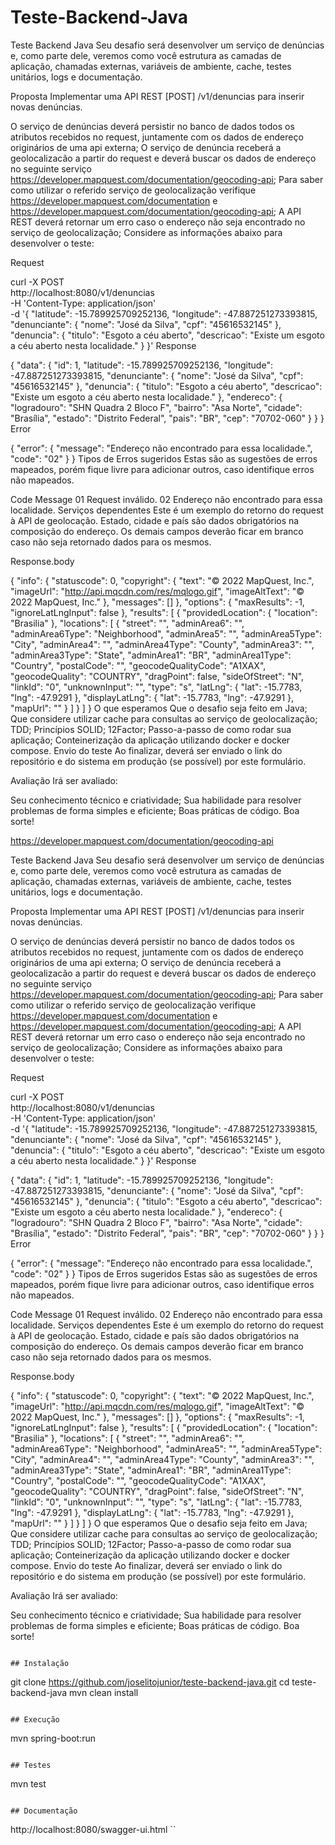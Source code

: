 # Teste-Backend-Java
Teste Backend Java
Seu desafio será desenvolver um serviço de denúncias e, como parte dele, veremos como você estrutura as camadas de aplicação, chamadas externas, variáveis de ambiente, cache, testes unitários, logs e documentação.

Proposta
Implementar uma API REST [POST] /v1/denuncias para inserir novas denúncias.

O serviço de denúncias deverá persistir no banco de dados todos os atributos recebidos no request, juntamente com os dados de endereço originários de uma api externa;
O serviço de denúncia receberá a geolocalizacão a partir do request e deverá buscar os dados de endereço no seguinte serviço https://developer.mapquest.com/documentation/geocoding-api;
Para saber como utilizar o referido serviço de geolocalização verifique https://developer.mapquest.com/documentation e https://developer.mapquest.com/documentation/geocoding-api;
A API REST deverá retornar um erro caso o endereço não seja encontrado no serviço de geolocalização;
Considere as informações abaixo para desenvolver o teste:

Request

curl -X POST \
  http://localhost:8080/v1/denuncias \
  -H 'Content-Type: application/json' \
  -d '{
    "latitude": -15.789925709252136,
    "longitude": -47.887251273393815,
    "denunciante": {
      "nome": "José da Silva",
      "cpf": "45616532145"
    },
    "denuncia": {
      "titulo": "Esgoto a céu aberto",
      "descricao": "Existe um esgoto a céu aberto nesta localidade."
    }
  }'
Response

{
  "data": {
    "id": 1,
    "latitude": -15.789925709252136,
    "longitude": -47.887251273393815,
    "denunciante": {
      "nome": "José da Silva",
      "cpf": "45616532145"
    },
    "denuncia": {
      "titulo": "Esgoto a céu aberto",
      "descricao": "Existe um esgoto a céu aberto nesta localidade."
    },
    "endereco": {
      "logradouro": "SHN Quadra 2 Bloco F",
      "bairro": "Asa Norte",
      "cidade": "Brasília",
      "estado": "Distrito Federal",
      "pais": "BR",
      "cep": "70702-060"
    }
  }
}
Error

{
  "error": {
    "message": "Endereço não encontrado para essa localidade.",
    "code": "02"
  }
}
Tipos de Erros sugeridos
Estas são as sugestões de erros mapeados, porém fique livre para adicionar outros, caso identifique erros não mapeados.

Code	Message
01	Request inválido.
02	Endereço não encontrado para essa localidade.
Serviços dependentes
Este é um exemplo do retorno do request à API de geolocação. Estado, cidade e país são dados obrigatórios na composição do endereço. Os demais campos deverão ficar em branco caso não seja retornado dados para os mesmos.

Response.body

{
  "info": {
    "statuscode": 0,
    "copyright": {
      "text": "© 2022 MapQuest, Inc.",
      "imageUrl": "http://api.mqcdn.com/res/mqlogo.gif",
      "imageAltText": "© 2022 MapQuest, Inc."
    },
    "messages": []
  },
  "options": {
    "maxResults": -1,
    "ignoreLatLngInput": false
  },
  "results": [
    {
      "providedLocation": {
        "location": "Brasilia"
      },
      "locations": [
        {
          "street": "",
          "adminArea6": "",
          "adminArea6Type": "Neighborhood",
          "adminArea5": "",
          "adminArea5Type": "City",
          "adminArea4": "",
          "adminArea4Type": "County",
          "adminArea3": "",
          "adminArea3Type": "State",
          "adminArea1": "BR",
          "adminArea1Type": "Country",
          "postalCode": "",
          "geocodeQualityCode": "A1XAX",
          "geocodeQuality": "COUNTRY",
          "dragPoint": false,
          "sideOfStreet": "N",
          "linkId": "0",
          "unknownInput": "",
          "type": "s",
          "latLng": {
            "lat": -15.7783,
            "lng": -47.9291
          },
          "displayLatLng": {
            "lat": -15.7783,
            "lng": -47.9291
          },
          "mapUrl": ""
        }
      ]
    }
  ]
}
O que esperamos
Que o desafio seja feito em Java;
Que considere utilizar cache para consultas ao serviço de geolocalização;
TDD;
Princípios SOLID;
12Factor;
Passo-a-passo de como rodar sua aplicação;
Conteinerização da aplicação utilizando docker e docker compose.
Envio do teste
Ao finalizar, deverá ser enviado o link do repositório e do sistema em produção (se possível) por este formulário.

Avaliação
Irá ser avaliado:

Seu conhecimento técnico e criatividade;
Sua habilidade para resolver problemas de forma simples e eficiente;
Boas práticas de código.
Boa sorte!

https://developer.mapquest.com/documentation/geocoding-api

Teste Backend Java
Seu desafio será desenvolver um serviço de denúncias e, como parte dele, veremos como você estrutura as camadas de aplicação, chamadas externas, variáveis de ambiente, cache, testes unitários, logs e documentação.

Proposta
Implementar uma API REST [POST] /v1/denuncias para inserir novas denúncias.

O serviço de denúncias deverá persistir no banco de dados todos os atributos recebidos no request, juntamente com os dados de endereço originários de uma api externa;
O serviço de denúncia receberá a geolocalizacão a partir do request e deverá buscar os dados de endereço no seguinte serviço https://developer.mapquest.com/documentation/geocoding-api;
Para saber como utilizar o referido serviço de geolocalização verifique https://developer.mapquest.com/documentation e https://developer.mapquest.com/documentation/geocoding-api;
A API REST deverá retornar um erro caso o endereço não seja encontrado no serviço de geolocalização;
Considere as informações abaixo para desenvolver o teste:

Request

curl -X POST \
  http://localhost:8080/v1/denuncias \
  -H 'Content-Type: application/json' \
  -d '{
    "latitude": -15.789925709252136,
    "longitude": -47.887251273393815,
    "denunciante": {
      "nome": "José da Silva",
      "cpf": "45616532145"
    },
    "denuncia": {
      "titulo": "Esgoto a céu aberto",
      "descricao": "Existe um esgoto a céu aberto nesta localidade."
    }
  }'
Response

{
  "data": {
    "id": 1,
    "latitude": -15.789925709252136,
    "longitude": -47.887251273393815,
    "denunciante": {
      "nome": "José da Silva",
      "cpf": "45616532145"
    },
    "denuncia": {
      "titulo": "Esgoto a céu aberto",
      "descricao": "Existe um esgoto a céu aberto nesta localidade."
    },
    "endereco": {
      "logradouro": "SHN Quadra 2 Bloco F",
      "bairro": "Asa Norte",
      "cidade": "Brasília",
      "estado": "Distrito Federal",
      "pais": "BR",
      "cep": "70702-060"
    }
  }
}
Error

{
  "error": {
    "message": "Endereço não encontrado para essa localidade.",
    "code": "02"
  }
}
Tipos de Erros sugeridos
Estas são as sugestões de erros mapeados, porém fique livre para adicionar outros, caso identifique erros não mapeados.

Code	Message
01	Request inválido.
02	Endereço não encontrado para essa localidade.
Serviços dependentes
Este é um exemplo do retorno do request à API de geolocação. Estado, cidade e país são dados obrigatórios na composição do endereço. Os demais campos deverão ficar em branco caso não seja retornado dados para os mesmos.

Response.body

{
  "info": {
    "statuscode": 0,
    "copyright": {
      "text": "© 2022 MapQuest, Inc.",
      "imageUrl": "http://api.mqcdn.com/res/mqlogo.gif",
      "imageAltText": "© 2022 MapQuest, Inc."
    },
    "messages": []
  },
  "options": {
    "maxResults": -1,
    "ignoreLatLngInput": false
  },
  "results": [
    {
      "providedLocation": {
        "location": "Brasilia"
      },
      "locations": [
        {
          "street": "",
          "adminArea6": "",
          "adminArea6Type": "Neighborhood",
          "adminArea5": "",
          "adminArea5Type": "City",
          "adminArea4": "",
          "adminArea4Type": "County",
          "adminArea3": "",
          "adminArea3Type": "State",
          "adminArea1": "BR",
          "adminArea1Type": "Country",
          "postalCode": "",
          "geocodeQualityCode": "A1XAX",
          "geocodeQuality": "COUNTRY",
          "dragPoint": false,
          "sideOfStreet": "N",
          "linkId": "0",
          "unknownInput": "",
          "type": "s",
          "latLng": {
            "lat": -15.7783,
            "lng": -47.9291
          },
          "displayLatLng": {
            "lat": -15.7783,
            "lng": -47.9291
          },
          "mapUrl": ""
        }
      ]
    }
  ]
}
O que esperamos
Que o desafio seja feito em Java;
Que considere utilizar cache para consultas ao serviço de geolocalização;
TDD;
Princípios SOLID;
12Factor;
Passo-a-passo de como rodar sua aplicação;
Conteinerização da aplicação utilizando docker e docker compose.
Envio do teste
Ao finalizar, deverá ser enviado o link do repositório e do sistema em produção (se possível) por este formulário.

Avaliação
Irá ser avaliado:

Seu conhecimento técnico e criatividade;
Sua habilidade para resolver problemas de forma simples e eficiente;
Boas práticas de código.
Boa sorte!

```

## Instalação

```
git clone https://github.com/joselitojunior/teste-backend-java.git
cd teste-backend-java
mvn clean install
```

## Execução

```
mvn spring-boot:run
```

## Testes

```
mvn test
```

## Documentação

```
http://localhost:8080/swagger-ui.html
``
